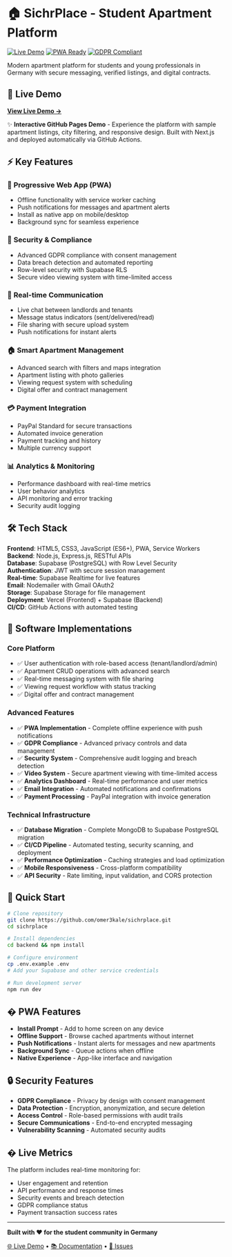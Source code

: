 # 🏠 SichrPlace - Student Apartment Platform

[![Live Demo](https://img.shields.io/badge/Live%20Demo-GitHub%20Pages-blue)](https://omer3kale.github.io/sichrplace/)
[![PWA Ready](https://img.shields.io/badge/PWA-Ready-blue)](#)
[![GDPR Compliant](https://img.shields.io/badge/GDPR-Compliant-success)](#)

Modern apartment platform for students and young professionals in Germany with secure messaging, verified listings, and digital contracts.

## 🚀 Live Demo

**[View Live Demo →](https://omer3kale.github.io/sichrplace/)**

✨ **Interactive GitHub Pages Demo** - Experience the platform with sample apartment listings, city filtering, and responsive design. Built with Next.js and deployed automatically via GitHub Actions.

## ⚡ Key Features

### 📱 **Progressive Web App (PWA)**

- Offline functionality with service worker caching
- Push notifications for messages and apartment alerts
- Install as native app on mobile/desktop
- Background sync for seamless experience

### 🔐 **Security & Compliance**
- Advanced GDPR compliance with consent management
- Data breach detection and automated reporting
- Row-level security with Supabase RLS
- Secure video viewing system with time-limited access

### 💬 **Real-time Communication**
- Live chat between landlords and tenants
- Message status indicators (sent/delivered/read)
- File sharing with secure upload system
- Push notifications for instant alerts

### 🏠 **Smart Apartment Management**
- Advanced search with filters and maps integration
- Apartment listing with photo galleries
- Viewing request system with scheduling
- Digital offer and contract management

### 💳 **Payment Integration**
- PayPal Standard for secure transactions
- Automated invoice generation
- Payment tracking and history
- Multiple currency support

### 📊 **Analytics & Monitoring**
- Performance dashboard with real-time metrics
- User behavior analytics
- API monitoring and error tracking
- Security audit logging

## 🛠️ Tech Stack

**Frontend**: HTML5, CSS3, JavaScript (ES6+), PWA, Service Workers  
**Backend**: Node.js, Express.js, RESTful APIs  
**Database**: Supabase (PostgreSQL) with Row Level Security  
**Authentication**: JWT with secure session management  
**Real-time**: Supabase Realtime for live features  
**Email**: Nodemailer with Gmail OAuth2  
**Storage**: Supabase Storage for file management  
**Deployment**: Vercel (Frontend) + Supabase (Backend)  
**CI/CD**: GitHub Actions with automated testing  

## 🔧 Software Implementations

### Core Platform
- ✅ User authentication with role-based access (tenant/landlord/admin)
- ✅ Apartment CRUD operations with advanced search
- ✅ Real-time messaging system with file sharing
- ✅ Viewing request workflow with status tracking
- ✅ Digital offer and contract management

### Advanced Features
- ✅ **PWA Implementation** - Complete offline experience with push notifications
- ✅ **GDPR Compliance** - Advanced privacy controls and data management
- ✅ **Security System** - Comprehensive audit logging and breach detection
- ✅ **Video System** - Secure apartment viewing with time-limited access
- ✅ **Analytics Dashboard** - Real-time performance and user metrics
- ✅ **Email Integration** - Automated notifications and confirmations
- ✅ **Payment Processing** - PayPal integration with invoice generation

### Technical Infrastructure
- ✅ **Database Migration** - Complete MongoDB to Supabase PostgreSQL migration
- ✅ **CI/CD Pipeline** - Automated testing, security scanning, and deployment
- ✅ **Performance Optimization** - Caching strategies and load optimization
- ✅ **Mobile Responsiveness** - Cross-platform compatibility
- ✅ **API Security** - Rate limiting, input validation, and CORS protection

## 🚀 Quick Start

```bash
# Clone repository
git clone https://github.com/omer3kale/sichrplace.git
cd sichrplace

# Install dependencies
cd backend && npm install

# Configure environment
cp .env.example .env
# Add your Supabase and other service credentials

# Run development server
npm run dev
```

## � PWA Features

- **Install Prompt** - Add to home screen on any device
- **Offline Support** - Browse cached apartments without internet
- **Push Notifications** - Instant alerts for messages and new apartments
- **Background Sync** - Queue actions when offline
- **Native Experience** - App-like interface and navigation

## 🔒 Security Features

- **GDPR Compliance** - Privacy by design with consent management
- **Data Protection** - Encryption, anonymization, and secure deletion
- **Access Control** - Role-based permissions with audit trails
- **Secure Communications** - End-to-end encrypted messaging
- **Vulnerability Scanning** - Automated security audits

## � Live Metrics

The platform includes real-time monitoring for:
- User engagement and retention
- API performance and response times
- Security events and breach detection
- GDPR compliance status
- Payment transaction success rates

---

**Built with ❤️ for the student community in Germany**

[🌐 Live Demo](https://sichrplace.vercel.app) • [📚 Documentation](https://github.com/omer3kale/Setup-Guides-for-Mentally-Challanged) • [🐛 Issues](https://github.com/omer3kale/sichrplace/issues)